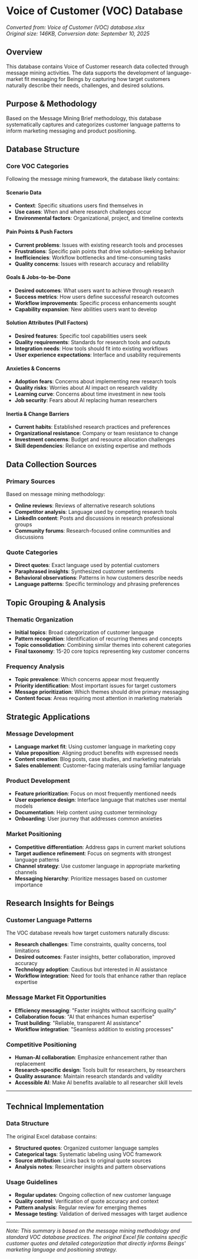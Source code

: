 # Voice of Customer (VOC) Database

*Converted from: Voice of Customer (VOC) database.xlsx*  
*Original size: 146KB, Conversion date: September 10, 2025*

## Overview
This database contains Voice of Customer research data collected through message mining activities. The data supports the development of language-market fit messaging for Beings by capturing how target customers naturally describe their needs, challenges, and desired solutions.

## Purpose & Methodology
Based on the Message Mining Brief methodology, this database systematically captures and categorizes customer language patterns to inform marketing messaging and product positioning.

## Database Structure

### Core VOC Categories
Following the message mining framework, the database likely contains:

#### Scenario Data
- **Context**: Specific situations users find themselves in
- **Use cases**: When and where research challenges occur
- **Environmental factors**: Organizational, project, and timeline contexts

#### Pain Points & Push Factors
- **Current problems**: Issues with existing research tools and processes
- **Frustrations**: Specific pain points that drive solution-seeking behavior
- **Inefficiencies**: Workflow bottlenecks and time-consuming tasks
- **Quality concerns**: Issues with research accuracy and reliability

#### Goals & Jobs-to-be-Done
- **Desired outcomes**: What users want to achieve through research
- **Success metrics**: How users define successful research outcomes
- **Workflow improvements**: Specific process enhancements sought
- **Capability expansion**: New abilities users want to develop

#### Solution Attributes (Pull Factors)
- **Desired features**: Specific tool capabilities users seek
- **Quality requirements**: Standards for research tools and outputs
- **Integration needs**: How tools should fit into existing workflows
- **User experience expectations**: Interface and usability requirements

#### Anxieties & Concerns
- **Adoption fears**: Concerns about implementing new research tools
- **Quality risks**: Worries about AI impact on research validity
- **Learning curve**: Concerns about time investment in new tools
- **Job security**: Fears about AI replacing human researchers

#### Inertia & Change Barriers
- **Current habits**: Established research practices and preferences
- **Organizational resistance**: Company or team resistance to change
- **Investment concerns**: Budget and resource allocation challenges
- **Skill dependencies**: Reliance on existing expertise and methods

## Data Collection Sources

### Primary Sources
Based on message mining methodology:
- **Online reviews**: Reviews of alternative research solutions
- **Competitor analysis**: Language used by competing research tools
- **LinkedIn content**: Posts and discussions in research professional groups
- **Community forums**: Research-focused online communities and discussions

### Quote Categories
- **Direct quotes**: Exact language used by potential customers
- **Paraphrased insights**: Synthesized customer sentiments
- **Behavioral observations**: Patterns in how customers describe needs
- **Language patterns**: Specific terminology and phrasing preferences

## Topic Grouping & Analysis

### Thematic Organization
- **Initial topics**: Broad categorization of customer language
- **Pattern recognition**: Identification of recurring themes and concepts
- **Topic consolidation**: Combining similar themes into coherent categories
- **Final taxonomy**: 15-20 core topics representing key customer concerns

### Frequency Analysis
- **Topic prevalence**: Which concerns appear most frequently
- **Priority identification**: Most important issues for target customers
- **Message prioritization**: Which themes should drive primary messaging
- **Content focus**: Areas requiring most attention in marketing materials

## Strategic Applications

### Message Development
- **Language market fit**: Using customer language in marketing copy
- **Value proposition**: Aligning product benefits with expressed needs
- **Content creation**: Blog posts, case studies, and marketing materials
- **Sales enablement**: Customer-facing materials using familiar language

### Product Development
- **Feature prioritization**: Focus on most frequently mentioned needs
- **User experience design**: Interface language that matches user mental models
- **Documentation**: Help content using customer terminology
- **Onboarding**: User journey that addresses common anxieties

### Market Positioning
- **Competitive differentiation**: Address gaps in current market solutions
- **Target audience refinement**: Focus on segments with strongest language patterns
- **Channel strategy**: Use customer language in appropriate marketing channels
- **Messaging hierarchy**: Prioritize messages based on customer importance

## Research Insights for Beings

### Customer Language Patterns
The VOC database reveals how target customers naturally discuss:
- **Research challenges**: Time constraints, quality concerns, tool limitations
- **Desired outcomes**: Faster insights, better collaboration, improved accuracy
- **Technology adoption**: Cautious but interested in AI assistance
- **Workflow integration**: Need for tools that enhance rather than replace expertise

### Message Market Fit Opportunities
- **Efficiency messaging**: "Faster insights without sacrificing quality"
- **Collaboration focus**: "AI that enhances human expertise"
- **Trust building**: "Reliable, transparent AI assistance"
- **Workflow integration**: "Seamless addition to existing processes"

### Competitive Positioning
- **Human-AI collaboration**: Emphasize enhancement rather than replacement
- **Research-specific design**: Tools built for researchers, by researchers
- **Quality assurance**: Maintain research standards and validity
- **Accessible AI**: Make AI benefits available to all researcher skill levels

---

## Technical Implementation

### Data Structure
The original Excel database contains:
- **Structured quotes**: Organized customer language samples
- **Categorical tags**: Systematic labeling using VOC framework
- **Source attribution**: Links back to original quote sources
- **Analysis notes**: Researcher insights and pattern observations

### Usage Guidelines
- **Regular updates**: Ongoing collection of new customer language
- **Quality control**: Verification of quote accuracy and context
- **Pattern analysis**: Regular review for emerging themes
- **Message testing**: Validation of derived messages with target audience

---

*Note: This summary is based on the message mining methodology and standard VOC database practices. The original Excel file contains specific customer quotes and detailed categorization that directly informs Beings' marketing language and positioning strategy.*
